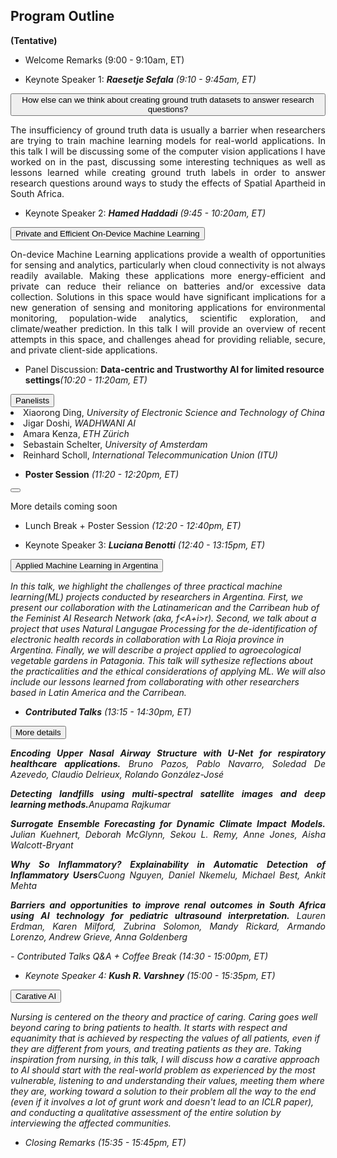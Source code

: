 
## Program Outline 
<b>(Tentative)</b> 

- Welcome Remarks (9:00 - 9:10am, ET)

- <p>Keynote Speaker 1: <i><b>Raesetje Sefala</b> (9:10 - 9:45am, ET)</i></p>
<div>
<button type="button" class="collapsible">How else can we think about creating ground truth datasets to answer research questions?</button>
<div class="content">
  <p align='justify'>The insufficiency of ground truth data is usually a barrier when researchers are trying to train machine learning models for real-world applications. In this talk I will be discussing some of the computer vision applications I have worked on in the past, discussing some interesting techniques as well as lessons learned while creating ground truth labels in order to answer research questions around ways to study the effects of Spatial Apartheid in South Africa.</p>
</div>
</div>

- <p>Keynote Speaker 2: <i><b>Hamed Haddadi</b> (9:45 - 10:20am, ET)</i></p>
<div>
<button type="button" class="collapsible">Private and Efficient On-Device Machine Learning</button>
<div class="content">
  <p align='justify'>On-device Machine Learning applications provide a wealth of opportunities for sensing and analytics, particularly when cloud connectivity is not always readily available. Making these applications more energy-efficient and private can reduce their reliance on batteries and/or excessive data collection. Solutions in this space would have significant implications for a new generation of sensing and monitoring applications for environmental monitoring, population-wide analytics, scientific exploration, and climate/weather prediction. In this talk I will provide an overview of recent attempts in this space, and challenges ahead for providing reliable, secure, and private client-side applications.</p>
</div>
</div>

- <p>Panel Discussion: <b>Data-centric and Trustworthy AI for limited resource settings</b><i>(10:20 - 11:20am, ET)</i></p>
<div>
<!--<button type="button" class="collapsible">Abstract</button>
<div class="content">
  <p align='justify'> More details coming soon</p>
</div>
-->
<button type="button" class="collapsible">Panelists</button>
<div class="content">
  <li align='justify'> Xiaorong Ding, <i> University of Electronic Science and Technology of China</i></li>
  <li align='justify'> Jigar Doshi, <i> WADHWANI AI</i></li>
  <li align='justify'> Amara Kenza, <i> ETH Zürich</i></li>
  <li align='justify'> Sebastain Schelter, <i> University of Amsterdam</i></li>
  <li align='justify'> Reinhard Scholl, <i> International Telecommunication Union (ITU)</i></li>
</div>
</div>


- <p><b>Poster Session</b><i> (11:20 - 12:20pm, ET)</i></p>
<div>
<button type="button" class="collapsible"></button>
<div class="content">
  <p align='justify'> More details coming soon</p>
</div>
</div>

- Lunch Break + Poster Session<i> (12:20 - 12:40pm, ET)</i>

- Keynote Speaker 3: <i><b>Luciana Benotti</b><i> (12:40 - 13:15pm, ET)</i>
<div>
<button type="button" class="collapsible">Applied Machine Learning in Argentina</button>
<div class="content">
  <p>In this talk, we highlight the challenges of three practical machine learning(ML) projects conducted by researchers in Argentina. First, we present our collaboration with the Latinamerican and the Carribean hub of the Feminist AI Research Network (aka, f&lt;A+i&gt;r). Second, we talk about a project that uses Natural Langugae Processing for the de-identification of electronic health records in collaboration with La Rioja province in Argentina. Finally, we will describe a project applied to agroecological vegetable gardens in Patagonia. This talk will sythesize reflections about the practicalities and the ethical considerations of applying ML. We will also include our lessons learned from collaborating with other researchers based in Latin America and the Carribean.</p>
</div>
</div>

- <b>Contributed Talks</b><i> (13:15 - 14:30pm, ET)</i>
<div>
<button type="button" class="collapsible">More details</button>
<div class="content">
  <p align='justify'> <b>Encoding Upper Nasal Airway Structure with U-Net for respiratory healthcare applications.</b> <i>  Bruno Pazos, Pablo Navarro, Soledad De Azevedo, Claudio Delrieux, Rolando González-José</i></p>
 <p align='justify'> <b>Detecting landfills using multi-spectral satellite images and deep learning methods.</b><i>Anupama Rajkumar</i></p>
 <p align='justify'><b>Surrogate Ensemble Forecasting for Dynamic Climate Impact Models.</b><i> Julian Kuehnert, Deborah McGlynn, Sekou L. Remy, Anne Jones, Aisha Walcott-Bryant</i></p>
 <p align='justify'> <b>Why So Inflammatory? Explainability in Automatic Detection of Inflammatory Users</b><i>Cuong Nguyen, Daniel Nkemelu, Michael Best, Ankit Mehta </i></p>
 <p align='justify'> <b>Barriers and opportunities to improve renal outcomes in South Africa using AI technology for pediatric ultrasound interpretation.</b> <i> Lauren Erdman, Karen Milford, Zubrina Solomon, Mandy Rickard, Armando Lorenzo, Andrew Grieve, Anna Goldenberg</i></p>
</div>
</div>
- Contributed Talks Q&A + Coffee Break<i> (14:30 - 15:00pm, ET)</i>

- Keynote Speaker 4: <i><b>Kush R. Varshney</b><i> (15:00 - 15:35pm, ET)</i>
<div>
<button type="button" class="collapsible">Carative AI</button>
<div class="content">
  <p>Nursing is centered on the theory and practice of caring. Caring goes well beyond caring to bring patients to health. It starts with respect and equanimity that is achieved by respecting the values of all patients, even if they are different from yours, and treating patients as they are. Taking inspiration from nursing, in this talk, I will discuss how a carative approach to AI should start with the real-world problem as experienced by the most vulnerable, listening to and understanding their values, meeting them where they are, working toward a solution to their problem all the way to the end (even if it involves a lot of grunt work and doesn't lead to an ICLR paper), and conducting a qualitative assessment of the entire solution by interviewing the affected communities. </p>
</div>
</div>

- <p>Closing Remarks<i> (15:35 - 15:45pm, ET)</i></p>


<script>
var coll = document.getElementsByClassName("collapsible");
var i;

for (i = 0; i < coll.length; i++) {
  coll[i].addEventListener("click", function() {
    this.classList.toggle("active");
    var content = this.nextElementSibling;
    if (content.style.display === "block") {
      content.style.display = "none";
    } else {
      content.style.display = "block";
    }
  });
}
</script>
